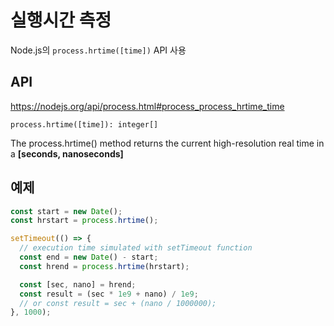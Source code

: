 # 실행시간 측정

Node.js의 `process.hrtime([time])` API 사용

## API

<https://nodejs.org/api/process.html#process_process_hrtime_time>

`process.hrtime([time]): integer[]`

The process.hrtime() method returns the current high-resolution real time in a **[seconds, nanoseconds]**

## 예제

```ts
const start = new Date();
const hrstart = process.hrtime();

setTimeout(() => {
  // execution time simulated with setTimeout function
  const end = new Date() - start;
  const hrend = process.hrtime(hrstart);

  const [sec, nano] = hrend;
  const result = (sec * 1e9 + nano) / 1e9;
  // or const result = sec + (nano / 1000000);
}, 1000);
```

